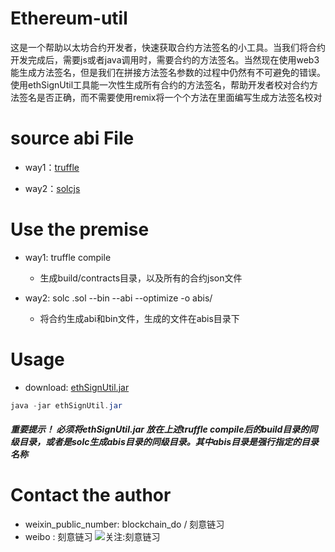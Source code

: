# Ethereum-util
这是一个帮助以太坊合约开发者，快速获取合约方法签名的小工具。当我们将合约开发完成后，需要js或者java调用时，需要合约的方法签名。当然现在使用web3能生成方法签名，但是我们在拼接方法签名参数的过程中仍然有不可避免的错误。使用ethSignUtil工具能一次性生成所有合约的方法签名，帮助开发者校对合约方法签名是否正确，而不需要使用remix将一个个方法在里面编写生成方法签名校对


# source abi File
* way1：[truffle](https://github.com/trufflesuite/truffle-contract)

* way2：[solcjs](https://github.com/ethereum/solc-js)


# Use the premise
* way1: truffle compile 

  - 生成build/contracts目录，以及所有的合约json文件
  
* way2: solc <contract>.sol --bin --abi --optimize -o abis/

  - 将合约生成abi和bin文件，生成的文件在abis目录下

# Usage
* download: [ethSignUtil.jar](https://github.com/zhjgit/Ethereum-util/releases/download/ethSignUtil1.0/ethSignUtil.jar)


```java
java -jar ethSignUtil.jar
```

##### 重要提示！  必须将ethSignUtil.jar 放在上述truffle compile后的build目录的同级目录，或者是solc生成abis目录的同级目录。其中abis目录是强行指定的目录名称


# Contact the author
* weixin_public_number: blockchain_do / 刻意链习
* weibo : 刻意链习
![关注:刻意链习](https://mmbiz.qpic.cn/mmbiz_jpg/4MfEpgamqxM3EMC3rkQlhd9f1kgKEaKiamjVj4NC2mWa7xgibgVEKeI6cT1kXqxSwEjEJgxKwcmREicT5283KqYGQ/640?wx_fmt=jpeg&tp=webp&wxfrom=5&wx_lazy=1&wx_co=1)
